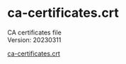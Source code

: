 # ca-certificates.crt
CA certificates file  
Version: 20230311

[ca-certificates.crt](ca-certificates.crt)